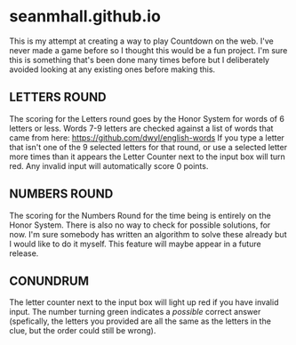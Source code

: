 # seanmhall.github.io

This is my attempt at creating a way to play Countdown on the web. I've never made a game before so I thought this would be a fun project. I'm sure this is something that's been done many times before but I deliberately avoided looking at any existing ones before making this.

## LETTERS ROUND
The scoring for the Letters round goes by the Honor System for words of 6 letters or less. Words 7-9 letters are checked against a list of words that came from here: https://github.com/dwyl/english-words
If you type a letter that isn't one of the 9 selected letters for that round, or use a selected letter more times than it appears the Letter Counter next to the input box will turn red. Any invalid input will automatically score 0 points.

## NUMBERS ROUND
The scoring for the Numbers Round for the time being is entirely on the Honor System. There is also no way to check for possible solutions, for now. I'm sure somebody has written an algorithm to solve these already but I would like to do it myself. This feature will maybe appear in a future release.

## CONUNDRUM
The letter counter next to the input box will light up red if you have invalid input. The number turning green indicates a *possible* correct answer (spefically, the letters you provided are all the same as the letters in the clue, but the order could still be wrong).

